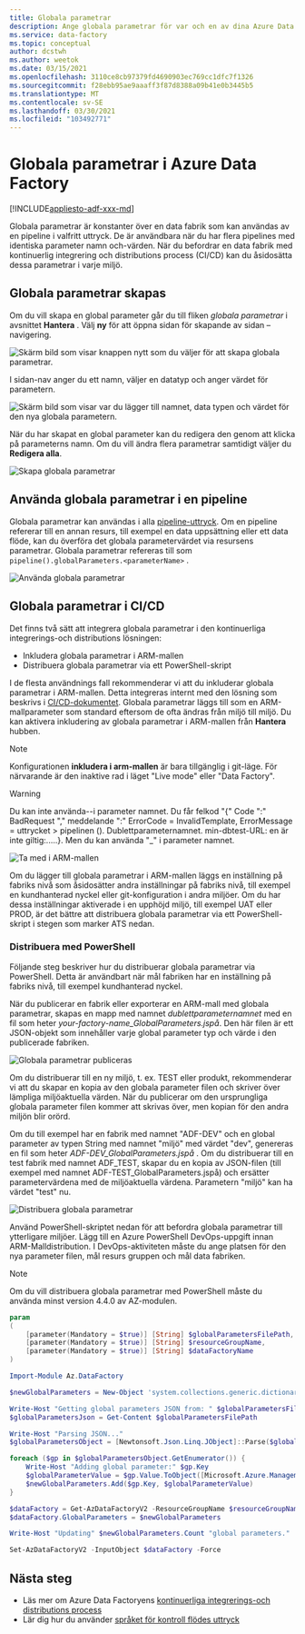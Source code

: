 ```yaml
---
title: Globala parametrar
description: Ange globala parametrar för var och en av dina Azure Data Factory miljöer
ms.service: data-factory
ms.topic: conceptual
author: dcstwh
ms.author: weetok
ms.date: 03/15/2021
ms.openlocfilehash: 3110ce8cb97379fd4690903ec769cc1dfc7f1326
ms.sourcegitcommit: f28ebb95ae9aaaff3f87d8388a09b41e0b3445b5
ms.translationtype: MT
ms.contentlocale: sv-SE
ms.lasthandoff: 03/30/2021
ms.locfileid: "103492771"
---
```

# <a name="global-parameters-in-azure-data-factory"></a>Globala parametrar i Azure Data Factory

[!INCLUDE[appliesto-adf-xxx-md](includes/appliesto-adf-xxx-md.md)]

Globala parametrar är konstanter över en data fabrik som kan användas av en pipeline i valfritt uttryck. De är användbara när du har flera pipelines med identiska parameter namn och-värden. När du befordrar en data fabrik med kontinuerlig integrering och distributions process (CI/CD) kan du åsidosätta dessa parametrar i varje miljö. 

## <a name="creating-global-parameters"></a>Globala parametrar skapas

Om du vill skapa en global parameter går du till fliken *globala parametrar* i avsnittet **Hantera** . Välj **ny** för att öppna sidan för skapande av sidan – navigering.

![Skärm bild som visar knappen nytt som du väljer för att skapa globala parametrar.](media/author-global-parameters/create-global-parameter-1.png)

I sidan-nav anger du ett namn, väljer en datatyp och anger värdet för parametern.

![Skärm bild som visar var du lägger till namnet, data typen och värdet för den nya globala parametern.](media/author-global-parameters/create-global-parameter-2.png)

När du har skapat en global parameter kan du redigera den genom att klicka på parameterns namn. Om du vill ändra flera parametrar samtidigt väljer du **Redigera alla**.

![Skapa globala parametrar](media/author-global-parameters/create-global-parameter-3.png)

## <a name="using-global-parameters-in-a-pipeline"></a>Använda globala parametrar i en pipeline

Globala parametrar kan användas i alla [pipeline-uttryck](control-flow-expression-language-functions.md). Om en pipeline refererar till en annan resurs, till exempel en data uppsättning eller ett data flöde, kan du överföra det globala parametervärdet via resursens parametrar. Globala parametrar refereras till som `pipeline().globalParameters.<parameterName>` .

![Använda globala parametrar](media/author-global-parameters/expression-global-parameters.png)

## <a name="global-parameters-in-cicd"></a><a name="cicd"></a> Globala parametrar i CI/CD

Det finns två sätt att integrera globala parametrar i den kontinuerliga integrerings-och distributions lösningen:

* Inkludera globala parametrar i ARM-mallen
* Distribuera globala parametrar via ett PowerShell-skript

I de flesta användnings fall rekommenderar vi att du inkluderar globala parametrar i ARM-mallen. Detta integreras internt med den lösning som beskrivs i [CI/CD-dokumentet](continuous-integration-deployment.md). Globala parametrar läggs till som en ARM-mallparameter som standard eftersom de ofta ändras från miljö till miljö. Du kan aktivera inkludering av globala parametrar i ARM-mallen från **Hantera** hubben.

> [!NOTE]
> Konfigurationen **inkludera i arm-mallen** är bara tillgänglig i git-läge. För närvarande är den inaktive rad i läget "Live mode" eller "Data Factory". 

> [!WARNING]
>Du kan inte använda--i parameter namnet. Du får felkod "{" Code ":" BadRequest "," meddelande ":" ErrorCode = InvalidTemplate, ErrorMessage = uttrycket > pipelinen (). Dublettparameternamnet. min-dbtest-URL: en är inte giltig:.....}. Men du kan använda "_" i parameter namnet.

![Ta med i ARM-mallen](media/author-global-parameters/include-arm-template.png)

Om du lägger till globala parametrar i ARM-mallen läggs en inställning på fabriks nivå som åsidosätter andra inställningar på fabriks nivå, till exempel en kundhanterad nyckel eller git-konfiguration i andra miljöer. Om du har dessa inställningar aktiverade i en upphöjd miljö, till exempel UAT eller PROD, är det bättre att distribuera globala parametrar via ett PowerShell-skript i stegen som marker ATS nedan.

### <a name="deploying-using-powershell"></a>Distribuera med PowerShell

Följande steg beskriver hur du distribuerar globala parametrar via PowerShell. Detta är användbart när mål fabriken har en inställning på fabriks nivå, till exempel kundhanterad nyckel.

När du publicerar en fabrik eller exporterar en ARM-mall med globala parametrar, skapas en mapp med namnet *dublettparameternamnet* med en fil som heter *your-factory-name_GlobalParameters.jspå*. Den här filen är ett JSON-objekt som innehåller varje global parameter typ och värde i den publicerade fabriken.

![Globala parametrar publiceras](media/author-global-parameters/global-parameters-adf-publish.png)

Om du distribuerar till en ny miljö, t. ex. TEST eller produkt, rekommenderar vi att du skapar en kopia av den globala parameter filen och skriver över lämpliga miljöaktuella värden. När du publicerar om den ursprungliga globala parameter filen kommer att skrivas över, men kopian för den andra miljön blir orörd.

Om du till exempel har en fabrik med namnet "ADF-DEV" och en global parameter av typen String med namnet "miljö" med värdet "dev", genereras en fil som heter *ADF-DEV_GlobalParameters.jspå* . Om du distribuerar till en test fabrik med namnet ADF_TEST, skapar du en kopia av JSON-filen (till exempel med namnet ADF-TEST_GlobalParameters.jspå) och ersätter parametervärdena med de miljöaktuella värdena. Parametern "miljö" kan ha värdet "test" nu. 

![Distribuera globala parametrar](media/author-global-parameters/powershell-task.png)

Använd PowerShell-skriptet nedan för att befordra globala parametrar till ytterligare miljöer. Lägg till en Azure PowerShell DevOps-uppgift innan ARM-Malldistribution. I DevOps-aktiviteten måste du ange platsen för den nya parameter filen, mål resurs gruppen och mål data fabriken.

> [!NOTE]
> Om du vill distribuera globala parametrar med PowerShell måste du använda minst version 4.4.0 av AZ-modulen.

```powershell
param
(
    [parameter(Mandatory = $true)] [String] $globalParametersFilePath,
    [parameter(Mandatory = $true)] [String] $resourceGroupName,
    [parameter(Mandatory = $true)] [String] $dataFactoryName
)

Import-Module Az.DataFactory

$newGlobalParameters = New-Object 'system.collections.generic.dictionary[string,Microsoft.Azure.Management.DataFactory.Models.GlobalParameterSpecification]'

Write-Host "Getting global parameters JSON from: " $globalParametersFilePath
$globalParametersJson = Get-Content $globalParametersFilePath

Write-Host "Parsing JSON..."
$globalParametersObject = [Newtonsoft.Json.Linq.JObject]::Parse($globalParametersJson)

foreach ($gp in $globalParametersObject.GetEnumerator()) {
    Write-Host "Adding global parameter:" $gp.Key
    $globalParameterValue = $gp.Value.ToObject([Microsoft.Azure.Management.DataFactory.Models.GlobalParameterSpecification])
    $newGlobalParameters.Add($gp.Key, $globalParameterValue)
}

$dataFactory = Get-AzDataFactoryV2 -ResourceGroupName $resourceGroupName -Name $dataFactoryName
$dataFactory.GlobalParameters = $newGlobalParameters

Write-Host "Updating" $newGlobalParameters.Count "global parameters."

Set-AzDataFactoryV2 -InputObject $dataFactory -Force
```

## <a name="next-steps"></a>Nästa steg

* Läs mer om Azure Data Factoryens [kontinuerliga integrerings-och distributions process](continuous-integration-deployment.md)
* Lär dig hur du använder [språket för kontroll flödes uttryck](control-flow-expression-language-functions.md)
